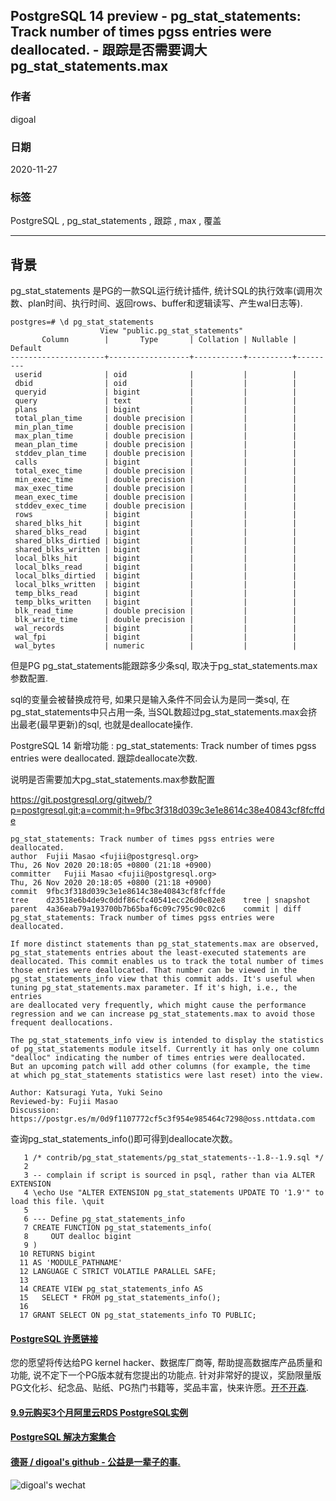 ## PostgreSQL 14 preview - pg_stat_statements: Track number of times pgss entries were deallocated. - 跟踪是否需要调大 pg_stat_statements.max  
  
### 作者  
digoal  
  
### 日期  
2020-11-27  
  
### 标签  
PostgreSQL , pg_stat_statements , 跟踪 , max , 覆盖    
  
----  
  
## 背景  
pg_stat_statements 是PG的一款SQL运行统计插件, 统计SQL的执行效率(调用次数、plan时间、执行时间、返回rows、buffer和逻辑读写、产生wal日志等).    
  
```  
postgres=# \d pg_stat_statements   
                    View "public.pg_stat_statements"  
       Column        |       Type       | Collation | Nullable | Default   
---------------------+------------------+-----------+----------+---------  
 userid              | oid              |           |          |   
 dbid                | oid              |           |          |   
 queryid             | bigint           |           |          |   
 query               | text             |           |          |   
 plans               | bigint           |           |          |   
 total_plan_time     | double precision |           |          |   
 min_plan_time       | double precision |           |          |   
 max_plan_time       | double precision |           |          |   
 mean_plan_time      | double precision |           |          |   
 stddev_plan_time    | double precision |           |          |   
 calls               | bigint           |           |          |   
 total_exec_time     | double precision |           |          |   
 min_exec_time       | double precision |           |          |   
 max_exec_time       | double precision |           |          |   
 mean_exec_time      | double precision |           |          |   
 stddev_exec_time    | double precision |           |          |   
 rows                | bigint           |           |          |   
 shared_blks_hit     | bigint           |           |          |   
 shared_blks_read    | bigint           |           |          |   
 shared_blks_dirtied | bigint           |           |          |   
 shared_blks_written | bigint           |           |          |   
 local_blks_hit      | bigint           |           |          |   
 local_blks_read     | bigint           |           |          |   
 local_blks_dirtied  | bigint           |           |          |   
 local_blks_written  | bigint           |           |          |   
 temp_blks_read      | bigint           |           |          |   
 temp_blks_written   | bigint           |           |          |   
 blk_read_time       | double precision |           |          |   
 blk_write_time      | double precision |           |          |   
 wal_records         | bigint           |           |          |   
 wal_fpi             | bigint           |           |          |   
 wal_bytes           | numeric          |           |          |   
```  
  
但是PG pg_stat_statements能跟踪多少条sql, 取决于pg_stat_statements.max参数配置.   
  
sql的变量会被替换成符号, 如果只是输入条件不同会认为是同一类sql, 在pg_stat_statements中只占用一条, 当SQL数超过pg_stat_statements.max会挤出最老(最早更新)的sql, 也就是deallocate操作.   
  
PostgreSQL 14 新增功能 : pg_stat_statements: Track number of times pgss entries were deallocated. 跟踪deallocate次数.   
  
说明是否需要加大pg_stat_statements.max参数配置    
  
https://git.postgresql.org/gitweb/?p=postgresql.git;a=commit;h=9fbc3f318d039c3e1e8614c38e40843cf8fcffde  
  
```  
pg_stat_statements: Track number of times pgss entries were deallocated.  
author	Fujii Masao <fujii@postgresql.org>	  
Thu, 26 Nov 2020 20:18:05 +0800 (21:18 +0900)  
committer	Fujii Masao <fujii@postgresql.org>	  
Thu, 26 Nov 2020 20:18:05 +0800 (21:18 +0900)  
commit	9fbc3f318d039c3e1e8614c38e40843cf8fcffde  
tree	d23518e6b4de9c0ddf86cfc40541ecc26d0e82e8	tree | snapshot  
parent	4a36eab79a193700b7b65baf6c09c795c90c02c6	commit | diff  
pg_stat_statements: Track number of times pgss entries were deallocated.  
  
If more distinct statements than pg_stat_statements.max are observed,  
pg_stat_statements entries about the least-executed statements are  
deallocated. This commit enables us to track the total number of times  
those entries were deallocated. That number can be viewed in the  
pg_stat_statements_info view that this commit adds. It's useful when  
tuning pg_stat_statements.max parameter. If it's high, i.e., the entries  
are deallocated very frequently, which might cause the performance  
regression and we can increase pg_stat_statements.max to avoid those  
frequent deallocations.  
  
The pg_stat_statements_info view is intended to display the statistics  
of pg_stat_statements module itself. Currently it has only one column  
"dealloc" indicating the number of times entries were deallocated.  
But an upcoming patch will add other columns (for example, the time  
at which pg_stat_statements statistics were last reset) into the view.  
  
Author: Katsuragi Yuta, Yuki Seino  
Reviewed-by: Fujii Masao  
Discussion: https://postgr.es/m/0d9f1107772cf5c3f954e985464c7298@oss.nttdata.com  
```  
  
查询pg_stat_statements_info()即可得到deallocate次数。   
    
```
   1 /* contrib/pg_stat_statements/pg_stat_statements--1.8--1.9.sql */
   2 
   3 -- complain if script is sourced in psql, rather than via ALTER EXTENSION
   4 \echo Use "ALTER EXTENSION pg_stat_statements UPDATE TO '1.9'" to load this file. \quit
   5 
   6 --- Define pg_stat_statements_info
   7 CREATE FUNCTION pg_stat_statements_info(
   8     OUT dealloc bigint
   9 )
  10 RETURNS bigint
  11 AS 'MODULE_PATHNAME'
  12 LANGUAGE C STRICT VOLATILE PARALLEL SAFE;
  13 
  14 CREATE VIEW pg_stat_statements_info AS
  15   SELECT * FROM pg_stat_statements_info();
  16 
  17 GRANT SELECT ON pg_stat_statements_info TO PUBLIC;
```
    
  
#### [PostgreSQL 许愿链接](https://github.com/digoal/blog/issues/76 "269ac3d1c492e938c0191101c7238216")
您的愿望将传达给PG kernel hacker、数据库厂商等, 帮助提高数据库产品质量和功能, 说不定下一个PG版本就有您提出的功能点. 针对非常好的提议，奖励限量版PG文化衫、纪念品、贴纸、PG热门书籍等，奖品丰富，快来许愿。[开不开森](https://github.com/digoal/blog/issues/76 "269ac3d1c492e938c0191101c7238216").  
  
  
#### [9.9元购买3个月阿里云RDS PostgreSQL实例](https://www.aliyun.com/database/postgresqlactivity "57258f76c37864c6e6d23383d05714ea")
  
  
#### [PostgreSQL 解决方案集合](https://yq.aliyun.com/topic/118 "40cff096e9ed7122c512b35d8561d9c8")
  
  
#### [德哥 / digoal's github - 公益是一辈子的事.](https://github.com/digoal/blog/blob/master/README.md "22709685feb7cab07d30f30387f0a9ae")
  
  
![digoal's wechat](../pic/digoal_weixin.jpg "f7ad92eeba24523fd47a6e1a0e691b59")
  
